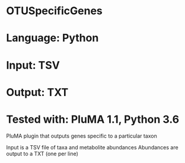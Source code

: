 # OTUSpecificGenes
# Language: Python
# Input: TSV
# Output: TXT
# Tested with: PluMA 1.1, Python 3.6

PluMA plugin that outputs genes specific to a particular taxon

Input is a TSV file of taxa and metabolite abundances
Abundances are output to a TXT (one per line)
